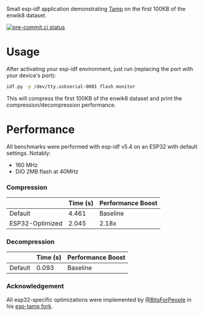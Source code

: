 Small esp-idf application demonstrating [Tamp](https://github.com/BrianPugh/tamp) on the first 100KB of the enwik8 dataset.

[![pre-commit.ci status](https://results.pre-commit.ci/badge/github/BrianPugh/esp-tamp-demo/main.svg)](https://results.pre-commit.ci/latest/github/BrianPugh/esp-tamp-demo/main)

# Usage
After activating your esp-idf environment, just run (replacing the port with your device's port):
```bash
idf.py -p /dev/tty.usbserial-0001 flash monitor
```
This will compress the first 100KB of the enwik8 dataset and print the compression/decompression performance.

# Performance
All benchmarks were performed with esp-idf v5.4 on an ESP32 with default settings. Notably:

* 160 MHz
* DIO 2MB flash at 40MHz

### Compression

|                 | Time (s) | Performance Boost |
|-----------------|----------|-------------------|
| Default         | 4.461    | Baseline          |
| ESP32-Optimized | 2.045    | 2.18x             |

### Decompression

|                 | Time (s) | Performance Boost |
|-----------------|----------|-------------------|
| Default         | 0.093    | Baseline          |


### Acknowledgement
All esp32-specific optimizations were implemented by [@BitsForPeople](https://github.com/BitsForPeople) in his [esp-tamp fork](https://github.com/BitsForPeople/esp-tamp/tree/main).
